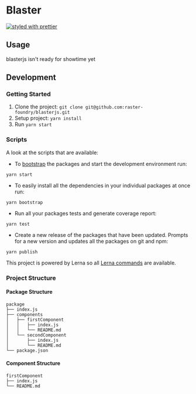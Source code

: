 # Blaster
[![styled with prettier](https://img.shields.io/badge/styled_with-prettier-ff69b4.svg)](https://github.com/prettier/prettier)

## Usage
blasterjs isn't ready for showtime yet

## Development

### Getting Started
1. Clone the project: `git clone git@github.com:raster-foundry/blasterjs.git`
3. Setup project: `yarn install`
4. Run `yarn start`

### Scripts
A look at the scripts that are available:

- To [bootstrap](https://github.com/lerna/lerna#bootstrap) the packages and start the development environment run:
```
yarn start
```

- To easily install all the dependencies in your individual packages at once run:
```
yarn bootstrap
```

- Run all your packages tests and generate coverage report:
```
yarn test
```

- Create a new release of the packages that have been updated. Prompts for a new version and updates all the packages on git and npm:
```
yarn publish
```

This project is powered by Lerna so all [Lerna commands](https://lernajs.io/) are available.

### Project Structure

#### Package Structure

```
package
├── index.js
├── components
│   ├── firstComponent
│   │   ├── index.js
│   │   └── README.md
│   └── secondComponent
│       ├── index.js
│       └── README.md
└── package.json
```

#### Component Structure

```
firstComponent
├── index.js
└── README.md
```
